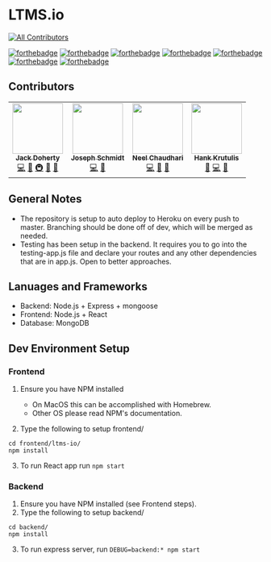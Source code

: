 # LTMS.io
<!-- ALL-CONTRIBUTORS-BADGE:START - Do not remove or modify this section -->
[![All Contributors](https://img.shields.io/badge/all_contributors-2-orange.svg?style=flat-square)](#contributors-)
<!-- ALL-CONTRIBUTORS-BADGE:END -->

[![forthebadge](https://forthebadge.com/images/badges/built-with-grammas-recipe.svg)](https://forthebadge.com)
[![forthebadge](https://forthebadge.com/images/badges/compatibility-club-penguin.svg)](https://forthebadge.com)
[![forthebadge](https://forthebadge.com/images/badges/does-not-contain-msg.svg)](https://forthebadge.com)
[![forthebadge](https://forthebadge.com/images/badges/gluten-free.svg)](https://forthebadge.com)
[![forthebadge](https://forthebadge.com/images/badges/made-with-javascript.svg)](https://forthebadge.com)
[![forthebadge](https://forthebadge.com/images/badges/makes-people-smile.svg)](https://forthebadge.com)
[![forthebadge](https://forthebadge.com/images/badges/validated-html2.svg)](https://forthebadge.com)

## Contributors

<!-- ALL-CONTRIBUTORS-LIST:START - Do not remove or modify this section -->
<!-- prettier-ignore-start -->
<!-- markdownlint-disable -->
<table>
  <tr>
    <td align="center"><a href="https://github.com/thatnerdjack"><img src="https://avatars2.githubusercontent.com/u/6924261?v=4" width="100px;" alt=""/><br /><sub><b>Jack Doherty</b></sub></a><br /><a href="https://github.com/ltms-io/ltms-io/commits?author=thatnerdjack" title="Code">💻</a> <a href="#ideas-thatnerdjack" title="Ideas, Planning, & Feedback">🤔</a> <a href="#infra-thatnerdjack" title="Infrastructure (Hosting, Build-Tools, etc)">🚇</a> <a href="#projectManagement-thatnerdjack" title="Project Management">📆</a> <a href="https://github.com/ltms-io/ltms-io/pulls?q=is%3Apr+reviewed-by%3Athatnerdjack" title="Reviewed Pull Requests">👀</a></td>
    <td align="center"><a href="https://github.com/schmi150"><img src="https://avatars3.githubusercontent.com/u/45135268?v=4" width="100px;" alt=""/><br /><sub><b>Joseph Schmidt</b></sub></a><br /><a href="https://github.com/ltms-io/ltms-io/commits?author=schmi150" title="Code">💻</a> <a href="https://github.com/ltms-io/ltms-io/pulls?q=is%3Apr+reviewed-by%3Aschmi150" title="Reviewed Pull Requests">👀</a></td>
    <td align="center"><a href="http://neelch.com"><img src="https://avatars2.githubusercontent.com/u/11469222?v=4" width="100px;" alt=""/><br /><sub><b>Neel Chaudhari</b></sub></a><br /><a href="https://github.com/ltms-io/ltms-io/commits?author=neelc17" title="Code">💻</a> <a href="#design-neelc17" title="Design">🎨</a> <a href="https://github.com/ltms-io/ltms-io/pulls?q=is%3Apr+reviewed-by%3Aneelc17" title="Reviewed Pull Requests">👀</a></td>
    <td align="center"><a href="https://github.com/CrescentRune"><img src="https://avatars0.githubusercontent.com/u/21012272?v=4" width="100px;" alt=""/><br /><sub><b>Hank Krutulis</b></sub></a><br /><a href="#ideas-CrescentRune" title="Ideas, Planning, & Feedback">🤔</a> <a href="https://github.com/ltms-io/ltms-io/commits?author=CrescentRune" title="Code">💻</a> <a href="https://github.com/ltms-io/ltms-io/pulls?q=is%3Apr+reviewed-by%3ACrescentRune" title="Reviewed Pull Requests">👀</a></td>
  </tr>
</table>

<!-- markdownlint-enable -->
<!-- prettier-ignore-end -->
<!-- ALL-CONTRIBUTORS-LIST:END -->

## General Notes

- The repository is setup to auto deploy to Heroku on every push to master. Branching should be done off of dev, which will be merged as needed.
- Testing has been setup in the backend. It requires you to go into the testing-app.js file and declare your routes and any other dependencies that are in app.js. Open to better approaches. 

## Lanuages and Frameworks

- Backend: Node.js + Express + mongoose
- Frontend: Node.js + React
- Database: MongoDB

## Dev Environment Setup

### Frontend

1. Ensure you have NPM installed

    - On MacOS this can be accomplished with Homebrew.
    - Other OS please read NPM's documentation.

2. Type the following to setup frontend/

``` {bash}
cd frontend/ltms-io/
npm install
```

3. To run React app run `npm start`

### Backend

1. Ensure you have NPM installed (see Frontend steps).
2. Type the following to setup backend/

``` {bash}
cd backend/
npm install
```

3. To run express server, run `DEBUG=backend:* npm start`
